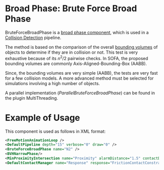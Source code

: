 Broad Phase: Brute Force Broad Phase
====================================

BruteForceBroadPhase is a [broad phase component](./../broadphase), which is used in a [Collision Detection](../../collisionpipeline/#collision-detection) pipeline.

The method is based on the comparison of the overall [bounding volumes](https://en.wikipedia.org/wiki/Bounding_volume) of objects to determine if they are in collision or not.
This test is very exhaustive because of its $n^2/2$ pairwise checks.
In SOFA, the proposed bounding volumes are commonly Axis-Aligned-Bounding-Box (AABB).

Since, the bounding volumes are very simple (AABB), the tests are very fast for a few collision models.
A more advanced method must be selected for simulations involving a high number of objects.

A parallel implementation (_ParallelBruteForceBroadPhase_) can be found in the plugin MultiThreading.

Example of Usage
================

This component is used as follows in XML format:

```xml
<FreeMotionAnimationLoop />
<DefaultPipeline depth="15" verbose="0" draw="0" />
<BruteForceBroadPhase name="N2" />
<BVHNarrowPhase/>
<MinProximityIntersection name="Proximity" alarmDistance="1.5" contactDistance="1" />
<DefaultContactManager name="Response" response="FrictionContactConstraint" />
```